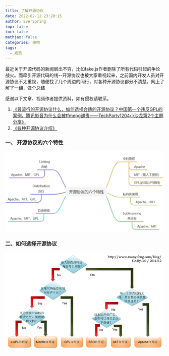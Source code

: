```yaml
---
title: 了解开源协议
date: 2022-02-12 23:20:15
author: EverSpring
top: false
toc: false
mathjax: false
categories: 架构
tags:
  - 规范
---
```

最近关于开源代码的新闻层出不穷，比如fake.js作者删除了所有代码引起的争论战火。而牵引开源代码的线--开源协议也被大家重视起来，之前国内开发人员对开源协议不太重视，随便找了几个周边的同行，对各种开源协议都分不清楚。网上了解了一翻，做个总结

感谢以下文章、视频作者提供资料，如有侵权请联系。
1. [《最流行的开源协议什么，如何选择合适的开源协议？中国第一个违反GPL的案例，腾讯影音为什么会被ffmepg谴责——TechParty1204小沙龙第2个主题分享》](https://www.bilibili.com/video/BV1i3411b7xp?from=search&seid=7966784787421644790&spm_id_from=333.337.0.0)
2. [《各种开源协议介绍》](https://www.runoob.com/w3cnote/open-source-license.html)

### 一、 开源协议的六个特性

![image-20220213004304500](https://raw.githubusercontent.com/EverSpring/picbed/main/202205082344847.png)

### 二、如何选择开源协议

![img](https://raw.githubusercontent.com/EverSpring/picbed/main/202205082344287.png)
